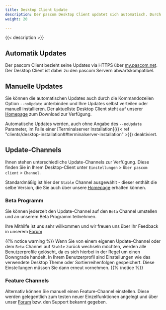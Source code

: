 ```yaml
---
title: Desktop Client Update
description: Der pascom Desktop Client updatet sich automatisch. Durch unsere Updatechannels ist es auf einfache Weise möglich Beta- und Featureversionen zu nutzen.
weight: 20

---
```


{{< description >}}

## Automatik Updates

Der pascom Client bezieht seine Updates via HTTPS über [my.pascom.net](https://my.pascom.net/). Der Desktop Client ist dabei zu den pascom Servern abwärtskompatibel.

## Manuelle Updates

Sie können die automatischen Updates auch durch die Kommandozeilen Option `--noUpdate` unterbinden und Ihre Updates selbst verteilen oder manuell installieren. Der aktuellste Desktop Client steht auf unserer [Homepage](https://www.dev.pascom.net/de/downloads) zum Download zur Verfügung.

Automatische Updates werden, auch ohne Angabe des `--noUpdate` Parameter, im Falle einer [Terminalserver Installation]({{< ref "clients/desktop-installation##terminalserver-installation" >}}) deaktiviert.

## Update-Channels

Ihnen stehen unterschiedliche Update-Channels zur Verfügung.
Diese finden Sie in Ihrem Desktop-Client unter `Einstellungen` > `Über pascom client` > `Channel`. 

Standardmäßig ist hier der `Stable` Channel ausgewählt - dieser enthält die selbe Version, die Sie auch über unsere [Homepage](https://www.pascom.net/de/downloads) erhalten können.

### Beta Programm

Sie können jederzeit den Update-Channel auf den `Beta` Channel umstellen und an unserem Beta Programm teilnehmen. 

Ihre Mithilfe ist uns sehr willkommen und wir freuen uns über Ihr Feedback in unserem [Forum](https://www.pascom.net/forum/)

{{% notice warning %}}
Wenn Sie von einem eigenen Update-Channel oder dem `Beta` Channel auf `Stable` zurück wechseln möchten, werden alle Benutzerprofile gelöscht, da es sich hierbei in der Regel um einen Downgrade handelt. In Ihrem Benutzerprofil sind Einstellungen wie das verwendete Desktop Theme oder Sortierreihenfolgen gespeichert. Diese Einstellungen müssen Sie dann erneut vornehmen. 
{{% /notice %}}

### Feature Channels

Alternativ können Sie manuell einen Feature-Channel einstellen. Diese werden gelegentlich zum testen neuer Einzelfunktionen angelegt und über unser [Forum](https://www.pascom.net/forum/) bzw. den Support bekannt gegeben. 



